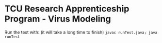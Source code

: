 # TCU Research Apprenticeship Program - Virus Modeling

Run the test with: (it will take a long time to finish)
```javac runTest.java; java runTest```
